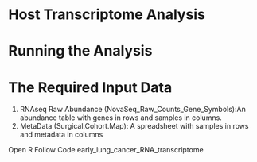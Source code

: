 # Host Transcriptome Analysis

# Running the Analysis

# The Required Input Data

1. RNAseq Raw Abundance (NovaSeq_Raw_Counts_Gene_Symbols):An abundance table with genes in rows and samples in columns.
2. MetaData (Surgical.Cohort.Map): A spreadsheet with samples in rows and metadata in columns

Open R
Follow Code early_lung_cancer_RNA_transcriptome

